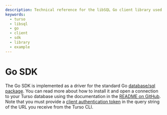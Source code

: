 ```yaml
---
description: Technical reference for the libSQL Go client library used to access Turso databases, including sample code.
keywords:
  - turso
  - libsql
  - go
  - client
  - sdk
  - library
  - example
---
```


# Go SDK

The Go SDK is implemented as a driver for the standard Go [database/sql
package]. You can read more about how to install it and open a connection to
your Turso database using the documentation in the [README on GitHub]. Note that
you must provide a [client authentication token] in the query string of the URL
you receive from the Turso CLI.


[database/sql package]: https://pkg.go.dev/database/sql
[README on GitHub]: https://github.com/libsql/libsql-client-go/#readme
[client authentication token]: /reference/turso-cli#authentication-tokens-for-client-access
